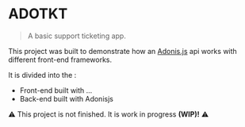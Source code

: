 # ADOTKT

> A basic support ticketing app.

This project was built to demonstrate how an [Adonis.js](https://adonisjs.com/) api works with different front-end frameworks.

It is divided into the :

- Front-end built with ...
- Back-end built with Adonisjs

&#9888; This project is not finished. It is work in progress **(WIP)!** &#9888;
